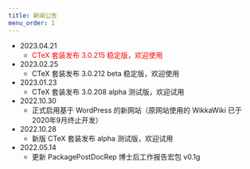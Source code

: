 ```yaml
---
title: 新闻公告
menu_order: 1
---
```

- 2023.04.21
	- <font color="red">CTeX 套装发布 3.0.215 稳定版，欢迎使用</font>
- 2023.02.25
	- CTeX 套装发布 3.0.212 beta 稳定版，欢迎使用
- 2023.01.23
	- CTeX 套装发布 3.0.208 alpha 测试版，欢迎试用
- 2022.10.30
	- 正式启用基于 WordPress 的新网站（原网站使用的 WikkaWiki 已于2020年9月终止开发）
- 2022.10.28
	- 新版 CTeX 套装发布 alpha 测试版，欢迎试用
- 2022.05.14
	- 更新 PackagePostDocRep 博士后工作报告宏包 v0.1g
